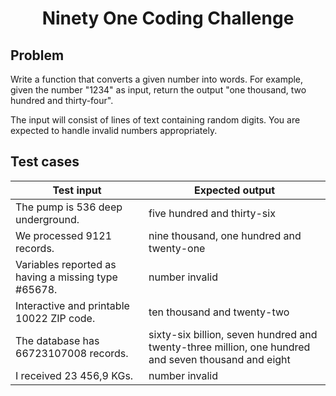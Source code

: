 <h1 align="center"> Ninety One Coding Challenge </h1>

## Problem
Write a function that converts a given number into words. For example, given the number "1234" as input, return the output "one thousand, two hundred and thirty-four".

The input will consist of lines of text containing random digits. You are expected to handle invalid numbers appropriately.

## Test cases
| Test input                                          | Expected output                                                                                     |
| --------------------------------------------------- | --------------------------------------------------------------------------------------------------- |
| The pump is 536 deep underground.                   | five hundred and thirty-six                                                                         |
| We processed 9121 records.                          | nine thousand, one hundred and twenty-one                                                           |
| Variables reported as having a missing type #65678. | number invalid                                                                                      |
| Interactive and printable 10022 ZIP code.           | ten thousand and twenty-two                                                                         |
| The database has 66723107008 records.               | sixty-six billion, seven hundred and twenty-three million, one hundred and seven thousand and eight |
| I received 23 456,9 KGs.                            | number invalid                                                                                      |
 
